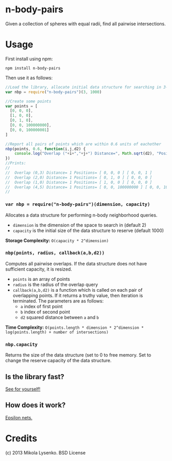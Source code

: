 n-body-pairs
============
Given a collection of spheres with equal radii, find all pairwise intersections.

Usage
=====
First install using npm:

    npm install n-body-pairs
    
Then use it as follows:

```javascript
//Load the library, allocate initial data structure for searching in 3-dimensions with initial reserve capacity of 1000 points
var nbp = require("n-body-pairs")(3, 1000)

//Create some points
var points = [
  [0, 0, 0],
  [1, 0, 0],
  [0, 1, 0],
  [0, 0, 100000000],
  [0, 0, 100000001]
]

//Report all pairs of points which are within 0.6 units of eachother
nbp(points, 0.6, function(i,j,d2) {
    console.log("Overlap ("+i+","+j+") Distance=", Math.sqrt(d2), "Positions=", points[i], points[j])
})
//Prints:
//
//  Overlap (0,3) Distance= 1 Positions= [ 0, 0, 0 ] [ 0, 0, 1 ]
//  Overlap (2,0) Distance= 1 Positions= [ 0, 1, 0 ] [ 0, 0, 0 ]
//  Overlap (1,0) Distance= 1 Positions= [ 1, 0, 0 ] [ 0, 0, 0 ]
//  Overlap (4,5) Distance= 1 Positions= [ 0, 0, 100000000 ] [ 0, 0, 100000001 ]
//
```

### `var nbp = require("n-body-pairs")(dimension, capacity)`
Allocates a data structure for performing n-body neighborhood queries.

* `dimension` is the dimension of the space to search in (default 2)
* `capacity` is the initial size of the data structure to reserve (default 1000)

**Storage Complexity:** `O(capacity * 2^dimension)`

### `nbp(points, radius, callback(a,b,d2))`
Computes all pairwise overlaps.  If the data structure does not have sufficient capacity, it is resized.

* `points` is an array of points
* `radius` is the radius of the overlap query
* `callback(a,b,d2)` is a function which is called on each pair of overlapping points.  If it returns a truthy value, then iteration is terminated.  The parameters are as follows:
    + `a` index of first point
    + `b` index of second point
    + `d2` squared distance between `a` and `b`

**Time Complexity:** `O(points.length * dimension * 2^dimension * log(points.length) + number of intersections)`

### `nbp.capacity`
Returns the size of the data structure (set to 0 to free memory.  Set to change the reserve capacity of the data structure.

## Is the library fast?
[See for yourself!](https://github.com/mikolalysenko/n-body-bench)

## How does it work?
[Epsilon nets.](http://en.wikipedia.org/wiki/Ε-net_%28computational_geometry%29)


Credits
=======
(c) 2013 Mikola Lysenko. BSD License

